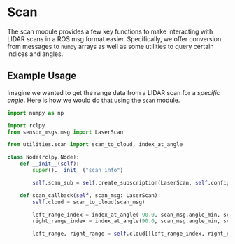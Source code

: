 # Scan

The scan module provides a few key functions to make interacting with LIDAR scans in a ROS msg format easier. Specifically, we offer conversion from messages to `numpy` arrays as well as some utilities to query certain indices and angles.

## Example Usage

Imagine we wanted to get the range data from a LIDAR scan for a *specific angle*. Here is how we would do that using the `scan` module.

```python
import numpy as np

import rclpy
from sensor_msgs.msg import LaserScan

from utilities.scan import scan_to_cloud, index_at_angle

class Node(rclpy.Node):
    def __init__(self):
        super().__init__("scan_info")

        self.scan_sub = self.create_subscription(LaserScan, self.config.scan_topic, self.scan_callback, 10)

    def scan_callback(self, scan_msg: LaserScan):
        self.cloud = scan_to_cloud(scan_msg)

        left_range_index = index_at_angle(-90.0, scan_msg.angle_min, scan_msg.angle_increment)
        right_range_index = index_at_angle(90.0, scan_msg.angle_min, scan_msg.angle_increment)

        left_range, right_range = self.cloud[[left_range_index, right_range_index]]
```